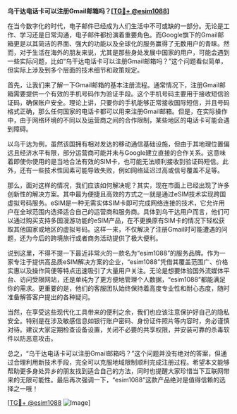 **乌干达电话卡可以注册Gmail邮箱吗？[[TG💪+ @esim1088](https://t.me/s/esim1088)]**

在当今数字化的时代，电子邮件已经成为人们生活中不可或缺的一部分。无论是工作、学习还是日常沟通，电子邮件都扮演着重要角色。而Google旗下的Gmail邮箱更是以其简洁的界面、强大的功能以及全球化的服务赢得了无数用户的青睐。然而，对于生活在海外的朋友来说，尤其是那些身处发展中国家的用户，可能会遇到一些实际问题，比如“乌干达电话卡可以注册Gmail邮箱吗？”这个问题看似简单，但实际上涉及到多个层面的技术细节和政策规定。

首先，让我们来了解一下Gmail邮箱的基本注册流程。通常情况下，注册Gmail邮箱需要提供一个有效的手机号码作为验证手段。这个手机号码主要用于接收短信验证码，确保账户安全。理论上讲，只要你的手机能够正常接收国际短信，并且号码格式正确，那么任何国家的电话卡都可以用来注册Gmail邮箱。但是，在实际操作中，由于网络环境的不同以及运营商之间的合作限制，某些地区的电话卡可能会遇到障碍。

以乌干达为例，虽然该国拥有相对发达的移动通信基础设施，但由于其地理位置偏远且经济水平有限，部分运营商可能并未与Google建立直接的合作关系。这意味着即使你使用的是当地合法有效的SIM卡，也可能无法顺利接收到验证码短信。此外，还有一些技术性因素可能导致失败，例如网络延迟过高或信号覆盖不足等。

那么，面对这样的情况，我们应该如何解决呢？其实，现在市面上已经出现了许多创新性的解决方案。其中最为便捷且高效的方式之一就是通过eSIM技术实现跨国虚拟号码服务。eSIM是一种无需实体SIM卡即可完成网络连接的技术，它允许用户在全球范围内选择适合自己的运营商和服务商。具体到乌干达用户而言，他们可以通过购买支持多国漫游功能的eSIM产品，在不更换原有SIM卡的情况下轻松获取其他国家或地区的虚拟号码。这样一来，不仅解决了注册Gmail时可能遭遇的问题，还为今后的跨境旅行或者商务活动提供了极大便利。

说到这里，不得不提一下最近非常火的一款名为“esim1088”的服务品牌。作为一家专注于提供高品质eSIM解决方案的企业，“esim1088”凭借其覆盖范围广、价格实惠以及操作简便等特点迅速吸引了大量用户关注。无论是想要体验国外流媒体平台、访问受限网站，还是单纯为了更方便地管理个人数据，“esim1088”都能满足你的需求。更重要的是，他们的客服团队始终保持着高度专业性和耐心态度，随时准备解答客户提出的各种疑问。

当然，在享受这些现代化工具带来的便利之余，我们也应该注意保护好自己的隐私安全。特别是在涉及敏感信息如银行账户密码、身份证件照片等内容时，务必谨慎对待。建议大家定期检查设备设置，关闭不必要的共享权限，并安装可靠的杀毒软件以防恶意攻击。

总之，“乌干达电话卡可以注册Gmail邮箱吗？”这个问题并没有绝对的答案，但通过合理利用新技术手段，完全可以克服地域限制顺利完成注册过程。希望本文能够帮助更多身处异乡的朋友找到适合自己的方法，同时也提醒大家珍惜当下互联网带来的无限可能性。最后再次强调一下，“esim1088”这款产品绝对是值得信赖的选择之一哦！

[[TG💪+ @esim1088](https://t.me/s/esim1088) ![Image](https://i.postimg.cc/4NQfJmqS/Snipaste-2025-05-13-00-14-12.png)]